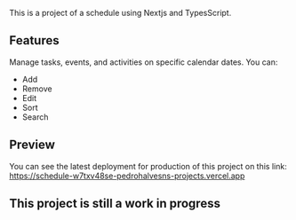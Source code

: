 This is a project of a schedule using Nextjs and TypesScript.

## Features

Manage tasks, events, and activities on specific calendar dates. You can:
 - Add
 - Remove
 - Edit
 - Sort
 - Search

## Preview

You can see the latest deployment for production of this project on this link: https://schedule-w7txv48se-pedrohalvesns-projects.vercel.app

## This project is still a work in progress
